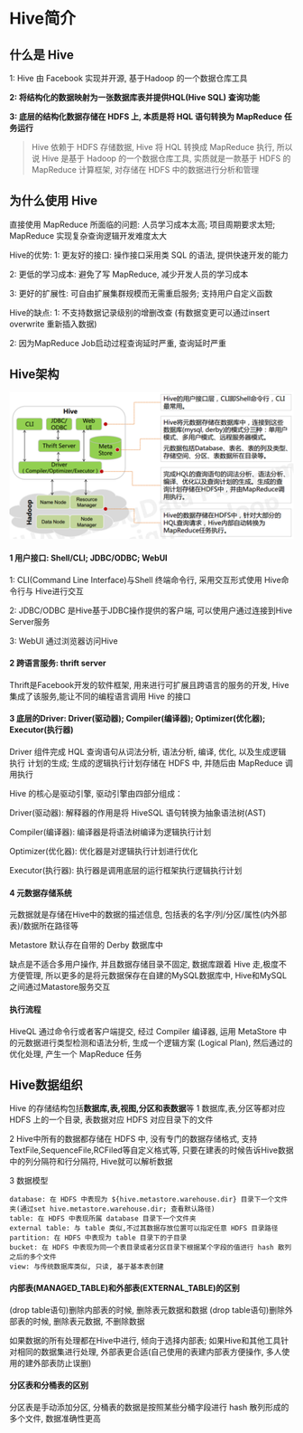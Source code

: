 # Hive简介

## 什么是 Hive

1: Hive 由 Facebook 实现并开源, 基于Hadoop 的一个数据仓库工具

**2: 将结构化的数据映射为一张数据库表并提供HQL(Hive SQL) 查询功能**

**3: 底层的结构化数据存储在 HDFS 上, 本质是将 HQL 语句转换为 MapReduce 任务运行**

> Hive 依赖于 HDFS 存储数据, Hive 将 HQL 转换成 MapReduce 执行, 所以说 Hive 是基于 Hadoop 的一个数据仓库工具, 实质就是一款基于 HDFS 的 MapReduce 计算框架, 对存储在 HDFS 中的数据进行分析和管理


## 为什么使用 Hive

直接使用 MapReduce 所面临的问题:
人员学习成本太高; 项目周期要求太短; MapReduce 实现复杂查询逻辑开发难度太大

Hive的优势:
1: 更友好的接口: 操作接口采用类 SQL 的语法, 提供快速开发的能力

2: 更低的学习成本: 避免了写 MapReduce, 减少开发人员的学习成本

3: 更好的扩展性: 可自由扩展集群规模而无需重启服务; 支持用户自定义函数

Hive的缺点:
1: 不支持数据记录级别的增删改查 (有数据变更可以通过insert overwrite 重新插入数据)

2: 因为MapReduce Job启动过程查询延时严重, 查询延时严重



## Hive架构

![PNG](/image/hive-framework.png)

#### 1 用户接口: Shell/CLI; JDBC/ODBC; WebUI
1: CLI(Command Line Interface)与Shell 终端命令行, 采用交互形式使用 Hive命令行与 Hive进行交互

2: JDBC/ODBC 是Hive基于JDBC操作提供的客户端, 可以使用户通过连接到Hive Server服务

3: WebUI 通过浏览器访问Hive

#### 2 跨语言服务: thrift server
Thrift是Facebook开发的软件框架, 用来进行可扩展且跨语言的服务的开发, Hive 集成了该服务,能让不同的编程语言调用 Hive 的接口

#### 3 底层的Driver: Driver(驱动器); Compiler(编译器); Optimizer(优化器); Executor(执行器)

Driver 组件完成 HQL 查询语句从词法分析, 语法分析, 编译, 优化, 以及生成逻辑执行 计划的生成; 生成的逻辑执行计划存储在 HDFS 中, 并随后由 MapReduce 调用执行

Hive 的核心是驱动引擎,  驱动引擎由四部分组成：

Driver(驱动器): 解释器的作用是将 HiveSQL 语句转换为抽象语法树(AST)

Compiler(编译器): 编译器是将语法树编译为逻辑执行计划

Optimizer(优化器): 优化器是对逻辑执行计划进行优化

Executor(执行器): 执行器是调用底层的运行框架执行逻辑执行计划

#### 4 元数据存储系统
元数据就是存储在Hive中的数据的描述信息, 包括表的名字/列/分区/属性(内外部表)/数据所在路径等

Metastore 默认存在自带的 Derby 数据库中

缺点是不适合多用户操作, 并且数据存储目录不固定, 数据库跟着 Hive 走,极度不方便管理, 所以更多的是将元数据保存在自建的MySQL数据库中, Hive和MySQL之间通过Matastore服务交互

#### 执行流程
HiveQL 通过命令行或者客户端提交, 经过 Compiler 编译器, 运用 MetaStore 中的元数据进行类型检测和语法分析, 生成一个逻辑方案 (Logical Plan), 然后通过的优化处理, 产生一个 MapReduce 任务


## Hive数据组织
Hive 的存储结构包括**数据库,表,视图,分区和表数据**等
1 数据库,表,分区等都对应 HDFS 上的一个目录, 表数据对应 HDFS 对应目录下的文件

2 Hive中所有的数据都存储在 HDFS 中, 没有专门的数据存储格式, 支持 TextFile,SequenceFile,RCFiled等自定义格式等, 只要在建表的时候告诉Hive数据中的列分隔符和行分隔符, Hive就可以解析数据

3 数据模型

```shell
database: 在 HDFS 中表现为 ${hive.metastore.warehouse.dir} 目录下一个文件夹(通过set hive.metastore.warehouse.dir; 查看默认路径)
table: 在 HDFS 中表现所属 database 目录下一个文件夹
external table: 与 table 类似,不过其数据存放位置可以指定任意 HDFS 目录路径
partition: 在 HDFS 中表现为 table 目录下的子目录
bucket: 在 HDFS 中表现为同一个表目录或者分区目录下根据某个字段的值进行 hash 散列之后的多个文件
view: 与传统数据库类似, 只读, 基于基本表创建
```

#### 内部表(MANAGED_TABLE)和外部表(EXTERNAL_TABLE)的区别
(drop table语句)删除内部表的时候, 删除表元数据和数据
(drop table语句)删除外部表的时候, 删除表元数据, 不删除数据

如果数据的所有处理都在Hive中进行, 倾向于选择内部表; 如果Hive和其他工具针对相同的数据集进行处理, 外部表更合适(自己使用的表建内部表方便操作, 多人使用的建外部表防止误删)

#### 分区表和分桶表的区别
分区表是手动添加分区, 分桶表的数据是按照某些分桶字段进行 hash 散列形成的多个文件, 数据准确性更高






